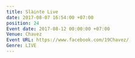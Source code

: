 ```yaml
---
title: Slàinte Live
date: 2017-08-07 16:54:00 +07:00
position: 24
Event date: 2017-08-12 00:00:00 +07:00
Venue: Chavez
Event URL: https://www.facebook.com/19Chavez/
Genre: LIVE
---
```


